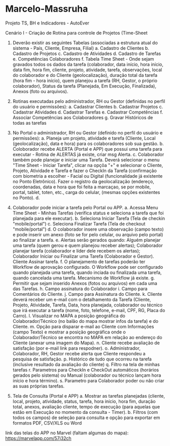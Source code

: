 # Marcelo-Massruha
Projeto TS, BH e Indicadores - AutoEver

Cenário I - Criação de Rotina para controle de Projetos (Time-Sheet

  1. Deverão existir as seguintes Tabelas (associadas a estrutura atual do sistema - País, Cliente, Empresa, Filial) 
     a. Cadastro de Clientes
     b. Cadastro de Projetos
     c. Cadastro de Atividades
     d. Cadastro de Tarefas
     e. Competências Colaboradores
     f. Tabela Time Sheet - Onde sejam gravados todos os dados da tarefa (colaborador, data início, hora início, data fim, hora fim, cliente, projeto, atividade, tarefa, observações, local do colaborador e do Cliente (geolocalização), duração total da tarefa (hora fim - hora início), quem planejou a tarefa (RH, Gestor, o próprio colaborador), Status da tarefa (Planejada, Em Execução, Finalizada), Anexos (foto ou arquivos). 

  2. Rotinas executadas pelo administrador, RH ou Gestor (definidas no perfil do usuário e permissões):
     a. Cadastrar Clientes
     b. Cadastrar Projetos
     c. Cadastrar Atividades
     d. Cadastrar Tarefas
     e. Cadastrar Competências 
     f. Associar Competências aos Colaboradores
     g. Gravar Históricos de todas as tarefas
      
  3. No Portal o administrador, RH ou Gestor (definido no perfil do usuário e permissões): 
     a. Planeja um projeto, atividade e tarefa (Cliente, Local (geolocalização), data e hora) para os colaboradores sob sua gestão.
     b. Coloborador recebe ALERTA (Portal e APP) que possui uma tarefa para executar - Rotina de ALERTAS já existe, criar msg Alerta.
     c. Colaborador também pode planejar e iniciar uma Tarefa. Deverá selecionar o menu "Time Sheet - Iniciar Tarefa", clicar na opçõa "+" e selecionar o Cliente, Projeto, Atividade e Tarefa e fazer o CheckIn da Tarefa (confirmação com biometria a escolher - Facial ou Digital (funcionalidade já existente no Ponto Eletrônico). Fazer o registro da geolocalização (endereço, coordenadas, data e hora que foi feita a marcaçao, se por mobile, portal, tablet, toten, etc., carga do celular, (mesmas opções existentes no Ponto).
     d. 
  
  4. Colaborador pode iniciar a tarefa pelo Portal ou APP. 
     a. Acessa Menu Time Sheet - Minhas Tarefas (verifica status e seleciona a tarefa que foi planejada para ele executar).
     b. Seleciona Iniciar Tarefa (Tela de checkin "mobile/portal")
     c. Seleciona Finalizar Tarefa (Tela de checkout "mobile/portal")
     d. O colaborador insere uma observação (campo texto) e pode inserir um anexo (foto se for pelo celular, ou arquivo pelo portal) ao finalizar a tarefa.
     e. Alertas serão gerados quando: Alguém planejar uma tarefa (quem gerou e quem planejou receber alertas); Colaborador planejar tarefa (colaborador e líder dele recebem os alertas); Colaborador Iniciar ou Finalizar uma Tarefa (Colaborador e Gestor). Cliente Assinar tarefa. 
     f. O planejamento de tarefas poderão ter Workflow de aprovação configurado. O Workflow pode ser configurado quando planejada uma tarefa, quando inciada ou finalizada uma tarefa, quando cancelada uma tarefa. Mecanismo de Workflow já existe. 
     g. Permitir que sejam inserido Anexos (fotos ou arquivos) em cada uma das Tarefas.
     h. Campo assinatura do Colaborador
     i. Campo para Comentários do Cliente.
     j. Campo para Assinatura do Cliente.
     k. Cliente deverá receber um e-mail com o detalhamento da Tarefa (Cliente, Projeto, Atividade, Tarefa, Data, hora planejada, colaborador ou técnico que irá executar a tarefa (nome, foto, telefone, e-mail, CPF, RG, Placa do Carro).
     l. Visualizar no MAPA a posição geográfica do Colaborador/Técnico (no balão do mapa mostrar infos da tarefa) e do Cliente.
     m. Opção para disparar e-mail ao Cliente com Informações (campo Texto) e mostrar a posição geográfica onde o Colaborador/Técnico se encontra no MAPA em relação ao endereço do Cliente (anexar uma imagem do Mapa).
     n. Cliente recebe avaliação de satisfação (por e-mail link para respodner).
     o. Administrador, Colaborador, RH, Gestor recebe alerta que Cliente respondeu a pesquisa de satisfação.
     p. Histórico de tudo que ocorreu na tarefa (inclusive resultado da avaliação do cliente)
     q. Filtro na tela de minhas tarefas
     r. Parametros para CheckIn e CheckOut automáticos (horários gerados pelo sistema) ou Manual (colaborador ou técnico lançam hora início e hora término).
     s. Parametro para Colaborador poder ou não criar as suas próprias tarefas.

  5. Tela de Consulta (Portal e APP)
     a. Mostrar as tarefas planejadas (cliente, local, projeto, atividade, status, tarefa, hora início, hora fim, duração total, anexos, avaliação cliente, tempo de execução (para aquelas que estão em Execução no momento da consulta - Timer).
     b. Filtros (com todos os campos) de seleção para consulta e opção para exportar em formatos PDF, CSV/XLS ou Word   


link das telas do APP no Marvel (faltam algumas do mapa): https://marvelapp.com/57j32ch



